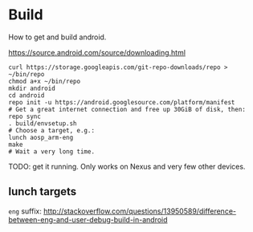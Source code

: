 # Build

How to get and build android.

<https://source.android.com/source/downloading.html>

    curl https://storage.googleapis.com/git-repo-downloads/repo > ~/bin/repo
    chmod a+x ~/bin/repo
    mkdir android
    cd android
    repo init -u https://android.googlesource.com/platform/manifest
    # Get a great internet connection and free up 30GiB of disk, then:
    repo sync
    . build/envsetup.sh
    # Choose a target, e.g.:
    lunch aosp_arm-eng
    make
    # Wait a very long time.

TODO: get it running. Only works on Nexus and very few other devices.

## lunch targets

`eng` suffix: <http://stackoverflow.com/questions/13950589/difference-between-eng-and-user-debug-build-in-android>

